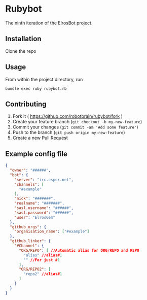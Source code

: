 # Rubybot

The ninth iteration of the ElrosBot project.

## Installation

Clone the repo

## Usage

From within the project directory, run

`bundle exec ruby rubybot.rb`

## Contributing

1. Fork it ( https://github.com/robotbrain/rubybot/fork )
2. Create your feature branch (`git checkout -b my-new-feature`)
3. Commit your changes (`git commit -am 'Add some feature'`)
4. Push to the branch (`git push origin my-new-feature`)
5. Create a new Pull Request

## Example config file
```json
{
  "owner": "######",
  "bot": {
    "server": "irc.esper.net",
    "channels": [
      "#example"
    ],
    "nick": "#######",
    "realname": "#######",
    "sasl.username": "######",
    "sasl.password": "######",
    "user": "ElrosGem"
  },
  "github_orgs": {
    "organisation_name": ["#example"]
  },
  "github_linker": {
    "#Channel": {
      "ORG/REPO": [ //Automatic alias for ORG/REPO and REPO
        "alias" //alias#1
        "" //For just #1
      ],
      "ORG/REPO2": [
        "repo2" //alias#1
      ]
    }
  }
}
```
